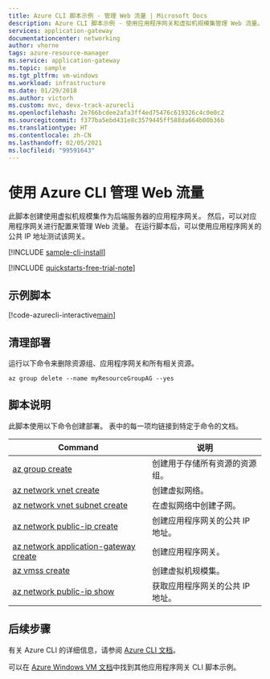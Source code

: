 ```yaml
---
title: Azure CLI 脚本示例 - 管理 Web 流量 | Microsoft Docs
description: Azure CLI 脚本示例 - 使用应用程序网关和虚拟机规模集管理 Web 流量。
services: application-gateway
documentationcenter: networking
author: vhorne
tags: azure-resource-manager
ms.service: application-gateway
ms.topic: sample
ms.tgt_pltfrm: vm-windows
ms.workload: infrastructure
ms.date: 01/29/2018
ms.author: victorh
ms.custom: mvc, devx-track-azurecli
ms.openlocfilehash: 2e766bcdee2afa3ff4ed75476c619326c4c0e0c2
ms.sourcegitcommit: f377ba5ebd431e8c3579445ff588da664b00b36b
ms.translationtype: HT
ms.contentlocale: zh-CN
ms.lasthandoff: 02/05/2021
ms.locfileid: "99591643"
---
```

# <a name="manage-web-traffic-using-the-azure-cli"></a>使用 Azure CLI 管理 Web 流量

此脚本创建使用虚拟机规模集作为后端服务器的应用程序网关。 然后，可以对应用程序网关进行配置来管理 Web 流量。 在运行脚本后，可以使用应用程序网关的公共 IP 地址测试该网关。

[!INCLUDE [sample-cli-install](../../../includes/sample-cli-install.md)]

[!INCLUDE [quickstarts-free-trial-note](../../../includes/quickstarts-free-trial-note.md)]

## <a name="sample-script"></a>示例脚本

[!code-azurecli-interactive[main](../../../cli_scripts/application-gateway/create-vmss/create-vmss.sh "Create application gateway")]

## <a name="clean-up-deployment"></a>清理部署 

运行以下命令来删除资源组、应用程序网关和所有相关资源。

```azurecli-interactive 
az group delete --name myResourceGroupAG --yes
```

## <a name="script-explanation"></a>脚本说明

此脚本使用以下命令创建部署。 表中的每一项均链接到特定于命令的文档。

| Command | 说明 |
|---|---|
| [az group create](/cli/azure/group) | 创建用于存储所有资源的资源组。 |
| [az network vnet create](/cli/azure/network/vnet) | 创建虚拟网络。 |
| [az network vnet subnet create](/cli/azure/network/vnet/subnet#az-network-vnet-subnet-create) | 在虚拟网络中创建子网。 |
| [az network public-ip create](/cli/azure/network/public-ip) | 创建应用程序网关的公共 IP 地址。 |
| [az network application-gateway create](/cli/azure/network/application-gateway) | 创建应用程序网关。 |
| [az vmss create](/cli/azure/vmss) | 创建虚拟机规模集。 |
| [az network public-ip show](/cli/azure/network/public-ip) | 获取应用程序网关的公共 IP 地址。 |

## <a name="next-steps"></a>后续步骤

有关 Azure CLI 的详细信息，请参阅 [Azure CLI 文档](/cli/azure/overview)。

可以在 [Azure Windows VM 文档](../cli-samples.md)中找到其他应用程序网关 CLI 脚本示例。
